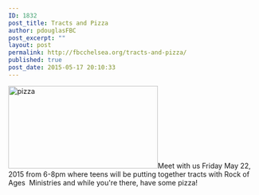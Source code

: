 ```yaml
---
ID: 1832
post_title: Tracts and Pizza
author: pdouglasFBC
post_excerpt: ""
layout: post
permalink: http://fbcchelsea.org/tracts-and-pizza/
published: true
post_date: 2015-05-17 20:10:33
---
```

<p><img class="alignleft wp-image-1839 size-medium" src="http://fbcchelsea.org/wp-content/uploads/2015/05/pizza-image-300x166.jpg" alt="pizza" width="300" height="166" />Meet with us Friday May 22, 2015 from 6-8pm where teens will be putting together tracts with Rock of Ages  Ministries and while you're there, have some pizza!</p>